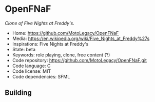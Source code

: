 # OpenFNaF

_Clone of Five Nights at Freddy's._

- Home: https://github.com/MotoLegacy/OpenFNaF
- Media: https://en.wikipedia.org/wiki/Five_Nights_at_Freddy%27s
- Inspirations: Five Nights at Freddy's
- State: beta
- Keywords: role playing, clone, free content (?)
- Code repository: https://github.com/MotoLegacy/OpenFNaF.git
- Code language: C
- Code license: MIT
- Code dependencies: SFML

## Building

